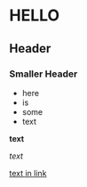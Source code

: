 # HELLO

## Header

### Smaller Header 


- here 
- is 
- some 
- text

**text**

*text*

[text in link](url-to-link.com)